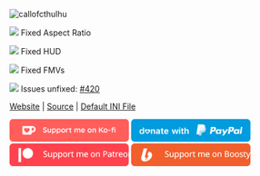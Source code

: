 ![callofcthulhu](http://thirteenag.github.io/screens/callofcthulhu/main2.jpg)

![](https://habrastorage.org/webt/ow/yy/mg/owyymgpibfqzfbwyf_iqoiqrede.png) Fixed Aspect Ratio

![](https://habrastorage.org/webt/ow/yy/mg/owyymgpibfqzfbwyf_iqoiqrede.png) Fixed HUD

![](https://habrastorage.org/webt/ow/yy/mg/owyymgpibfqzfbwyf_iqoiqrede.png) Fixed FMVs

![](https://habrastorage.org/webt/d_/eg/ym/d_egymd6w_tem2erocab-e9ikna.png) Issues unfixed: [#420](https://github.com/ThirteenAG/WidescreenFixesPack/issues/420)

[Website](http://thirteenag.github.io/wfp#callofcthulhu) | [Source](https://github.com/ThirteenAG/WidescreenFixesPack/blob/master/source/CallOfCthulhu.WidescreenFix/dllmain.cpp) | [Default INI File](https://github.com/ThirteenAG/WidescreenFixesPack/blob/master/data/CallOfCthulhu.WidescreenFix/Engine/scripts/CallOfCthulhu.WidescreenFix.ini)

<a href="https://ko-fi.com/thirteenag"><img src="https://github.com/ThirteenAG/thirteenag.github.io/raw/master/img/buttons/kofi.svg" height="40"></a> <a href="https://paypal.me/SergeyP13"><img src="https://github.com/ThirteenAG/thirteenag.github.io/raw/master/img/buttons/paypal.svg" height="40"></a> <a href="https://www.patreon.com/ThirteenAG"><img src="https://github.com/ThirteenAG/thirteenag.github.io/raw/master/img/buttons/patreon.svg" height="40"></a> <a href="https://boosty.to/thirteenag/donate"><img src="https://github.com/ThirteenAG/thirteenag.github.io/raw/master/img/buttons/boosty.svg" height="40"></a>
